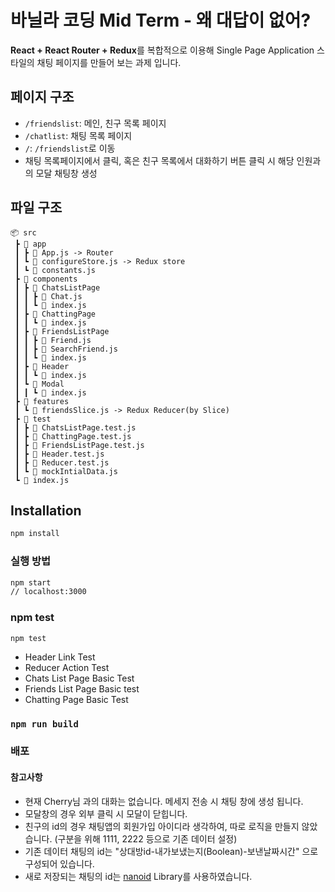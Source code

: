 # 바닐라 코딩 Mid Term - 왜 대답이 없어?

**React + React Router + Redux**를 복합적으로 이용해 Single Page Application 스타일의 채팅 페이지를 만들어 보는 과제 입니다.

## 페이지 구조

  - `/friendslist`: 메인, 친구 목록 페이지
  - `/chatlist`: 채팅 목록 페이지
  - `/`: `/friendslist`로 이동
  - 채팅 목록페이지에서 클릭, 혹은 친구 목록에서 대화하기 버튼 클릭 시 해당 인원과의 모달 채팅창 생성

## 파일 구조
```
📦 src
 ┣ 📂 app
 ┃ ┣ 📜 App.js -> Router
 ┃ ┗ 📜 configureStore.js -> Redux store
 ┃ ┗ 📜 constants.js
 ┣ 📂 components
 ┃ ┣ 📂 ChatsListPage
 ┃ ┃ ┣ 📜 Chat.js
 ┃ ┃ ┗ 📜 index.js
 ┃ ┣ 📂 ChattingPage
 ┃ ┃ ┗ 📜 index.js
 ┃ ┣ 📂 FriendsListPage
 ┃ ┃ ┣ 📜 Friend.js
 ┃ ┃ ┣ 📜 SearchFriend.js
 ┃ ┃ ┗ 📜 index.js
 ┃ ┣ 📂 Header
 ┃ ┃ ┗ 📜 index.js
 ┃ ┗ 📂 Modal
 ┃ ┃ ┗ 📜 index.js
 ┣ 📂 features
 ┃ ┗ 📜 friendsSlice.js -> Redux Reducer(by Slice)
 ┣ 📂 test
 ┃ ┣ 📜 ChatsListPage.test.js
 ┃ ┣ 📜 ChattingPage.test.js
 ┃ ┣ 📜 FriendsListPage.test.js
 ┃ ┣ 📜 Header.test.js
 ┃ ┣ 📜 Reducer.test.js
 ┃ ┗ 📜 mockIntialData.js
 ┗ 📜 index.js
```

## Installation

```sh
npm install
```

### 실행 방법

```sh
npm start
// localhost:3000
```

### npm test
```
npm test
```

 - Header Link Test
 - Reducer Action Test
 - Chats List Page Basic Test
 - Friends List Page Basic test
 - Chatting Page Basic Test

### `npm run build`
### 배포
#### 참고사항
 - 현재 Cherry님 과의 대화는 없습니다. 메세지 전송 시 채팅 창에 생성 됩니다.
 - 모달창의 경우 외부 클릭 시 모달이 닫힙니다.
 - 친구의 id의 경우 채팅앱의 회원가입 아이디라 생각하여, 따로 로직을 만들지 않았습니다. (구분을 위해 1111, 2222 등으로 기존 데이터 설정)
 - 기존 데이터 채팅의 id는 "상대방id-내가보냈는지(Boolean)-보낸날짜시간" 으로 구성되어 있습니다.
 - 새로 저장되는 채팅의 id는 [nanoid](https://github.com/ai/nanoid) Library를 사용하였습니다.
